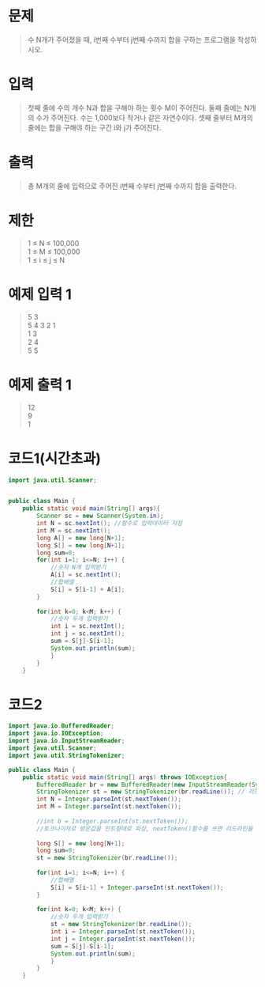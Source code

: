 # 문제
> 수 N개가 주어졌을 때, i번째 수부터 j번째 수까지 합을 구하는 프로그램을 작성하시오.

# 입력
> 첫째 줄에 수의 개수 N과 합을 구해야 하는 횟수 M이 주어진다. 둘째 줄에는 N개의 수가 주어진다. 수는 1,000보다 작거나 같은 자연수이다. 셋째 줄부터 M개의 줄에는 합을 구해야 하는 구간 i와 j가 주어진다.

# 출력
> 총 M개의 줄에 입력으로 주어진 i번째 수부터 j번째 수까지 합을 출력한다.

# 제한
> 1 ≤ N ≤ 100,000</br>
1 ≤ M ≤ 100,000</br>
1 ≤ i ≤ j ≤ N

# 예제 입력 1 
> 5 3</br>
5 4 3 2 1</br>
1 3</br>
2 4</br>
5 5
# 예제 출력 1 
> 12</br>
9</br>
1
# 코드1(시간초과)
```java
import java.util.Scanner;


public class Main {
    public static void main(String[] args){		
        Scanner sc = new Scanner(System.in);
        int N = sc.nextInt(); //함수로 입력데이터 저장
        int M = sc.nextInt();
        long A[] = new long[N+1];
        long S[] = new long[N+1];
        long sum=0;
        for(int i=1; i<=N; i++) {
        	//숫자 N개 입력받기
        	A[i] = sc.nextInt();
            //합배열
        	S[i] = S[i-1] + A[i];
        }
        
        for(int k=0; k<M; k++) {
        	//숫자 두개 입력받기
        	int i = sc.nextInt();
        	int j = sc.nextInt();
            sum = S[j]-S[i-1];
            System.out.println(sum);
        	}
        }
    }
```
# 코드2
```java
import java.io.BufferedReader;
import java.io.IOException;
import java.io.InputStreamReader;
import java.util.Scanner;
import java.util.StringTokenizer;

public class Main {
    public static void main(String[] args) throws IOException{
    	BufferedReader br = new BufferedReader(new InputStreamReader(System.in));
    	StringTokenizer st = new StringTokenizer(br.readLine()); // 리드라인으로 한줄씩 스트링형태로 받음
    	int N = Integer.parseInt(st.nextToken());
    	int M = Integer.parseInt(st.nextToken());
    	
    	//int b = Integer.parseInt(st.nextToken());
    	//토크나이저로 받은값을 인트형태로 파싱, nextToken()함수를 쓰면 리드라인을 통해 입력받은 값을 공백단위로 구분하여 순서대로 호출
    	
        long S[] = new long[N+1];
        long sum=0;
        st = new StringTokenizer(br.readLine());
       
        for(int i=1; i<=N; i++) {	
            //합배열
        	S[i] = S[i-1] + Integer.parseInt(st.nextToken());
        }
        
        for(int k=0; k<M; k++) {
        	//숫자 두개 입력받기
        	st = new StringTokenizer(br.readLine());
        	int i = Integer.parseInt(st.nextToken());
        	int j = Integer.parseInt(st.nextToken());
            sum = S[j]-S[i-1];
            System.out.println(sum);
        	}
        }
    }
```
